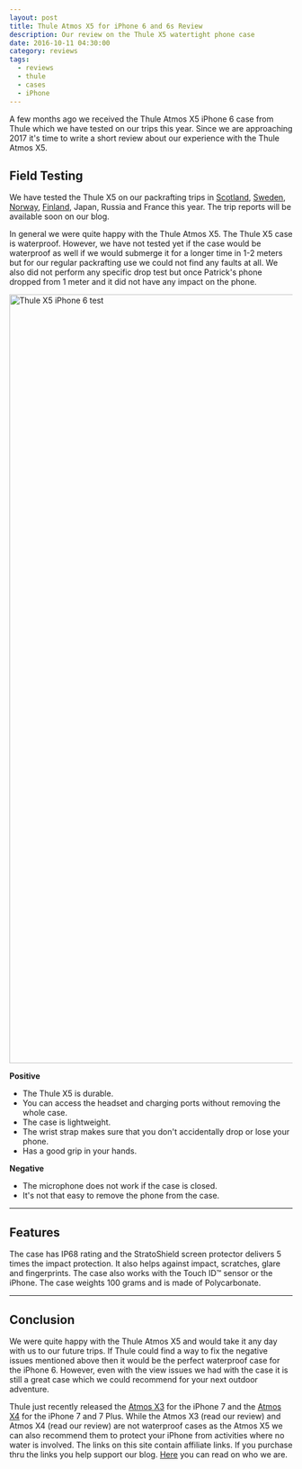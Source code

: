 ```yaml
---
layout: post
title: Thule Atmos X5 for iPhone 6 and 6s Review
description: Our review on the Thule X5 watertight phone case
date: 2016-10-11 04:30:00
category: reviews
tags:
  - reviews
  - thule
  - cases
  - iPhone
---
```


A few months ago we received the Thule Atmos X5 iPhone 6 case from Thule which we have tested on our trips this year. Since we are approaching 2017 it's time to write a short review about our experience with the Thule Atmos X5.

<amp-img src="https://c1.staticflickr.com/8/7764/28098574144_7f1fefe9c0_k.jpg" width="100%" alt="Hiking and Packrafting in Norway"></amp-img>


<!--more-->

## Field Testing
We have tested the Thule X5 on our packrafting trips in [Scotland](http://www.hikeventures.com/Packrafting-River-Dee-Scotland-1/), [Sweden](http://www.hikeventures.com/Swedish-Packrafting-Round-Up-2016/), [Norway](http://www.hikeventures.com/Finnmark/), [Finland](http://www.hikeventures.com/Kaldoaivi/), Japan, Russia and France this year. The trip reports will be available soon on our blog.

In general we were quite happy with the Thule Atmos X5. The Thule X5 case is waterproof. However, we have not tested yet if the case would be waterproof as well if we would submerge it for a longer time in 1-2 meters but for our regular packrafting use we could not find any faults at all. We also did not perform any specific drop test but once Patrick's phone dropped from 1 meter and it did not have any impact on the phone.

<a data-flickr-embed="true"  href="https://www.flickr.com/photos/90204224@N07/28100347523/in/dateposted-public/" title="Hiking and Packrafting in Norway"><img src="https://c4.staticflickr.com/9/8504/28100347523_5169a9f878_k.jpg" width="2048" height="1365" alt="Thule X5 iPhone 6 test"></a><script async src="//embedr.flickr.com/assets/client-code.js" charset="utf-8"></script>

**Positive**
- The Thule X5 is durable.
- You can access the headset and charging ports without removing the whole case.
- The case is lightweight.
- The wrist strap makes sure that you don't accidentally drop or lose your phone.
- Has a good grip in your hands.

**Negative**
- The microphone does not work if the case is closed.
- It's not that easy to remove the phone from the case.

---

## Features
The case has IP68 rating and the StratoShield screen protector delivers 5 times the impact protection. It also helps against impact, scratches, glare and fingerprints. The case also works with the Touch ID™ sensor or the iPhone. The case weights 100 grams and is made of Polycarbonate.

---

## Conclusion
We were quite happy with the Thule Atmos X5 and would take it any day with us to our future trips. If Thule could find a way to fix the negative issues mentioned above then it would be the perfect waterproof case for the iPhone 6. However, even with the view issues we had with the case it is still a great case which we could recommend for your next outdoor adventure.

Thule just recently released the [Atmos X3](http://www.hikeventures.com/deals/##atmos+X3+iPhone7) for the iPhone 7 and the [Atmos X4](http://www.hikeventures.com/deals/##atmos+X4+iPhone7) for the iPhone 7 and 7 Plus. While the Atmos X3 (read our review) and Atmos X4 (read our review) are not waterproof cases as the Atmos X5 we can also recommend them to protect your iPhone from activities where no water is involved. The links on this site contain affiliate links. If you purchase thru the links you help support our blog. <a href="http://www.hikeventures.com/about/" target="_blank">Here</a> you can read on who we are.
